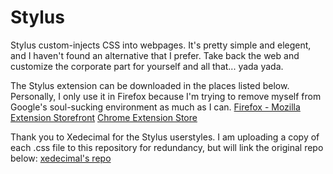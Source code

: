 # Stylus
Stylus custom-injects CSS into webpages. It's pretty simple and elegent, and I haven't found an alternative that I prefer. Take back the web and customize the corporate part for yourself and all that... yada yada.

The Stylus extension can be downloaded in the places listed below. Personally, I only use it in Firefox because I'm trying to remove myself from Google's soul-sucking environment as much as I can.
[Firefox - Mozilla Extension Storefront](https://addons.mozilla.org/en-US/firefox/addon/styl-us/)
[Chrome Extension Store](https://chrome.google.com/webstore/detail/stylus/clngdbkpkpeebahjckkjfobafhncgmne)

Thank you to Xedecimal for the Stylus userstyles. I am uploading a copy of each .css file to this repository for redundancy, but will link the original repo below:
[xedecimal's repo](https://github.com/Xedecimal/userstyles)

